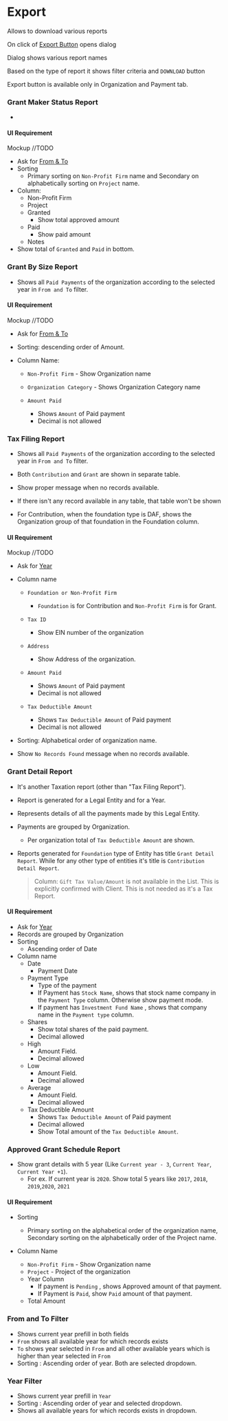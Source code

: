 # Export

Allows to download various reports

On click of [Export Button](https://gallery.io/projects/MCHbtQVoQ2HCZfBS-vT-eRyP/files/MCEJu8Y2hyDScRkv6XLzVsE91P-HCBSaGtU) opens dialog

Dialog shows various report names

Based on the type of report it shows filter criteria and `DOWNLOAD` button 

Export button is available only in Organization and Payment tab.

### Grant Maker Status Report 

- 

#### UI Requirement

Mockup //TODO

- Ask for [From & To](#from-and-to-filter)
- Sorting 
  - Primary sorting on `Non-Profit Firm` name and Secondary on alphabetically sorting on `Project` name. 
- Column:
  - Non-Profit Firm
  - Project
  - Granted
    - Show total approved amount
  - Paid
    - Show paid amount 
  - Notes
- Show total of `Granted` and `Paid` in bottom.



### Grant By Size Report

- Shows all `Paid Payments` of the organization according to the selected year in `From and To` filter.

#### UI Requirement

Mockup //TODO

- Ask for [From & To](#from-and-to-filter)

- Sorting: descending order of Amount.

- Column Name: 

  - `Non-Profit Firm` - Show Organization name

  - `Organization Category` - Shows Organization Category name

  - `Amount Paid` 

    - Shows `Amount` of Paid payment
    - Decimal is not allowed

    

### Tax Filing Report

- Shows all `Paid Payments` of the organization according to the selected year in `From and To` filter.

- Both `Contribution` and `Grant` are shown in separate table.

- Show proper message when no records available.

- If there isn't any record available in any table, that table won't be shown

- For Contribution, when the foundation type is DAF, shows the Organization group of that foundation in the Foundation column.

  

#### UI Requirement

Mockup //TODO

- Ask for [Year](#year-filter)

- Column name

  - `Foundation or Non-Profit Firm` 
    - `Foundation` is for Contribution and `Non-Profit Firm` is for Grant.
  - `Tax ID` 
    - Show EIN number of the organization
  - `Address` 
    - Show Address of the organization.
  - `Amount Paid` 

    - Shows `Amount` of Paid payment
    - Decimal is not allowed
  - `Tax Deductible Amount` 

    - Shows `Tax Deductible Amount` of Paid payment
    - Decimal is not allowed

- Sorting: Alphabetical order of organization name.

- Show `No Records Found` message when no records available.

  

  

### Grant Detail Report

- It's another Taxation report (other than "Tax Filing Report").

- Report is generated for a Legal Entity and for a Year.

- Represents details of all the payments made by this Legal Entity.

- Payments are grouped by Organization. 
  
  - Per organization total of `Tax Deductible Amount` are shown.
  
- Reports generated for `Foundation` type of Entity has title `Grant Detail Report`. While for any other type of entities it's title is `Contribution Detail Report`.

  > Column: `Gift Tax Value/Amount` is not available in the List. This is explicitly confirmed with Client. This is not needed as it's a Tax Report.

#### UI Requirement

- Ask for [Year](#year-filter)
- Records are grouped by Organization
- Sorting
  - Ascending order of Date
- Column name
  - Date
    - Payment Date
  - Payment Type
    - Type of the payment
    - If Payment  has `Stock Name`, shows that stock name company in the `Payment Type` column. Otherwise show payment mode.
    - If payment has `Investment Fund Name`  , shows that company name in the `Payment type` column.
  - Shares
    - Show total shares of the paid payment.
    - Decimal allowed
  - High
    - Amount Field.
    - Decimal allowed
  - Low
    - Amount Field.
    - Decimal allowed
  - Average
    - Amount Field.
    - Decimal allowed
  - Tax Deductible Amount
    - Shows `Tax Deductible Amount` of Paid payment
    - Decimal allowed
    - Show Total amount of the `Tax Deductible Amount`.



### Approved Grant Schedule Report

- Show grant details with 5 year (Like `Current year - 3`, `Current Year`, `Current Year +1`).
  - For ex. If current year is `2020`. Show total 5 years like `2017`, `2018`, `2019`,`2020`, `2021`

#### UI Requirement

- Sorting

  - Primary sorting on the alphabetical order of the organization name, Secondary sorting on the alphabetically order of the Project name.

- Column Name

  - `Non-Profit Firm` - Show Organization name
  - `Project` - Project of the organization
  - Year Column 
    - If payment is `Pending` , shows Approved amount of that payment.
    - If Payment is `Paid`, show `Paid` amount of that payment.
  - Total Amount

  

### From and To Filter

- Shows current year prefill in both fields
- `From`  shows all available year for which records exists
- `To`  shows year selected in `From` and all other available years which is higher than year selected in `From`
- Sorting : Ascending order of year. Both are selected dropdown.



###  Year Filter

- Shows current year prefill in `Year`
- Sorting : Ascending order of year and selected dropdown.
- Shows all available years for which records exists in dropdown.

